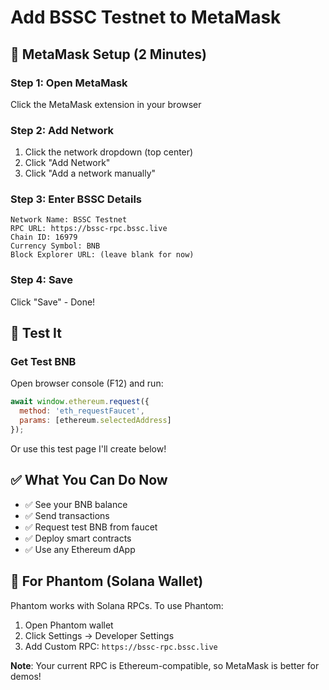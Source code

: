 # Add BSSC Testnet to MetaMask

## 🦊 MetaMask Setup (2 Minutes)

### Step 1: Open MetaMask
Click the MetaMask extension in your browser

### Step 2: Add Network
1. Click the network dropdown (top center)
2. Click "Add Network"
3. Click "Add a network manually"

### Step 3: Enter BSSC Details

```
Network Name: BSSC Testnet
RPC URL: https://bssc-rpc.bssc.live
Chain ID: 16979
Currency Symbol: BNB
Block Explorer URL: (leave blank for now)
```

### Step 4: Save
Click "Save" - Done!

## 🧪 Test It

### Get Test BNB

Open browser console (F12) and run:

```javascript
await window.ethereum.request({
  method: 'eth_requestFaucet',
  params: [ethereum.selectedAddress]
});
```

Or use this test page I'll create below!

## ✅ What You Can Do Now

- ✅ See your BNB balance
- ✅ Send transactions
- ✅ Request test BNB from faucet
- ✅ Deploy smart contracts
- ✅ Use any Ethereum dApp

## 📱 For Phantom (Solana Wallet)

Phantom works with Solana RPCs. To use Phantom:

1. Open Phantom wallet
2. Click Settings → Developer Settings
3. Add Custom RPC: `https://bssc-rpc.bssc.live`

**Note**: Your current RPC is Ethereum-compatible, so MetaMask is better for demos!

